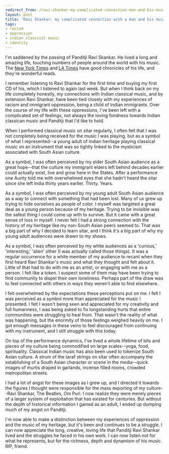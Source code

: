 ```yaml
---
redirect_from: /ravi-shankar-my-complicated-connection-man-and-his-music
layout: post
title: 'Ravi Shankar: my complicated connection with a man and his music'
tags:
- racism
- oppression
- indian classical music
- identity
---
```

I'm saddened by the passing of Panditji Ravi Skankar. He lived a long and amazing life, touching numbers of people around the world with his music. The [New York Times](http://www.nytimes.com/2012/12/13/arts/music/ravi-shankar-indian-sitarist-dies-at-92.html?pagewanted=all&_r=0) and [LA Times](http://www.latimes.com/entertainment/arts/culture/la-et-cm-ravi-shankar-appreciation-20121213,0,7500757.story) have good chronicles of his life, and they're wonderful reads. 

I remember listening to Ravi Shankar for the first time and buying my first CD of his, which I listened to again last week. But when I think back on my life completely honestly, my connections with Indian classical music, and by extension Ravi Shankar, have been tied closely with my experiences of racism and immigrant oppression, being a child of Indian immigrants. Over the course of my life with these oppressions, I've been left with a complicated set of feelings, not always the loving fondness towards Indian classican music and Panditji that I'd like to hold.

When I performed classical music on sitar regularly, I often felt that I was not completely being received for the music I was playing, but as a symbol of what I represented--a young adult of Indian heritage playing classical music on an instrument that was so tightly linked to the mysticism associated with South Asian culture. 

As a symbol, I was often perceived by my elder South Asian audience as a great hope--that the culture my immigrant elders left behind decades earlier could actually exist, live and grow here in the States. After a performance one Aunty told me with overwhelmed eyes that she hadn't heard the sitar since she left India thirty years earlier. Thirty. Years. 

As a symbol, I was often perceived by my young adult South Asian audience as a way to connect with something that had been lost. Many of us grew up trying to hide ourselves as people of color. I myself was targeted a great deal as a young person because of my heritage. Trying to be invisible was the safest thing I could come up with to survive. But it came with a great sense of loss in myself. I never felt I had a strong connection with the history of my heritage like my non-South Asian peers seemed to. That was a big part of why I decided to learn sitar, and I think it's a big part of why my young adult audiences were drawn to my shows. 

As a symbol, I was often perceived by my white audiences as a 'curious,' 'interesting,' 'alien' other (I was actually called those things). It was a regular occurrence for a white member of my audience to recant when they first heard Ravi Shankar's music and what they thought and felt about it. Little of that had to do with me as an artist, or engaging with me as a person. I felt like a token. I suspect some of them may have been trying to find community to dispel their own loneliness. Perhaps part of the draw was to feel connected with others in ways they weren't able to find elsewhere.

I felt overwhelmed by the expectations these perceptions put on me. I felt I was perceived as a symbol more than appreciated for the music I presented. I felt I wasn't being seen and appreciated for my creativity and full humanness, I was being asked to fix longstanding hurts that entire communities were struggling to heal from. That wasn't the reality of what was happening, but the enormity of those feelings weighed heavily on me. I got enough messages in these veins to feel discouraged from continuing with my instrument, and I still struggle with this today. 

On top of the performance dynamics, I've lived a whole lifetime of bits and pieces of my culture being commodified on large scales--yoga, food, spirituality. Classical Indian music has also been used to tokenize South Asian culture. A strum of the taraf strings on sitar often accompany the establishing of a South Asian character or scene in the media--quick images of murtis draped in garlands, incense filled rooms, crowded metropolitan streets. 

I had a lot of angst for these images as I grew up, and I directed it towards the figures I thought were responsible for the mass exporting of my culture--Ravi Shankar, The Beatles, Om Puri. I now realize they were merely pieces of a larger system of exploitation that has existed for centuries. But without the depth of historical information I gained as an adult, I ended up dumping much of my angst on Panditji. 


I'm now able to make a distinction between my experiences of oppression and the music of my heritage, but it's been and continues to be a struggle. I can now appreciate the long, creative, loving life that Panditji Ravi Shankar lived and the struggles he faced in his own work. I can now listen not for what he represents, but for the richness, depth and dynamism of his music. RIP, friend.

